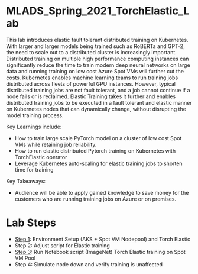 # MLADS_Spring_2021_TorchElastic_Lab

This lab introduces elastic fault tolerant distributed training on Kubernetes. With larger and larger models being trained such as RoBERTa and GPT-2, the need to scale out to a distributed cluster is increasingly important. Distributed training on multiple high performance computing instances can significantly reduce the time to train modern deep neural networks on large data and running training on low cost Azure Spot VMs will further cut the costs.
Kubernetes enables machine learning teams to run training jobs distributed across fleets of powerful GPU instances. However, typical distributed training jobs are not fault tolerant, and a job cannot continue if a node fails or is reclaimed. 
Elastic Training takes it further and enables distributed training jobs to be executed in a fault tolerant and elastic manner on Kubernetes nodes that can dynamically change, without disrupting the model training process. 

Key Learnings include:
-	How to train large scale PyTorch model on a cluster of low cost Spot VMs while retaining job reliability.
-	How to run elastic distributed Pytorch training on Kubernetes with TorchElastic operator 
-	Leverage Kubernetes auto-scaling for elastic training jobs to shorten time for training

Key Takeaways:
-	Audience will be able to apply gained knowledge to save money for the customers who are running training jobs on Azure or on premises.

# Lab Steps
- [Step 1](/Step1-Setup.md): Environment Setup (AKS + Spot VM Nodepool) and Torch Elastic
- Step 2: Adjust script for Elastic training 
- [Step 3](/Step1-Setup.md): Run Notebook script  (ImageNet) Torch Elastic training on Spot VM Pool
- Step 4: Simulate node down and verify training is unaffected


